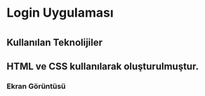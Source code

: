 <h1> Login Uygulaması <h1>

<h2> Kullanılan Teknolijiler <h2>
 
HTML ve CSS kullanılarak oluşturulmuştur.

<h3> Ekran Görüntüsü<h3>